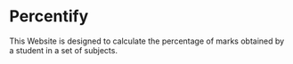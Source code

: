 # Percentify
  This Website  is designed to calculate the percentage of marks obtained by a student in a set of subjects. 
